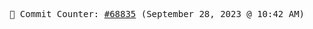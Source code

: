 <p align="center">
    <samp>
        📮 Commit Counter: <a href="https://github.com/Javascript-void0/Javascript-void0/commits/main">#68835</a> (September 28, 2023 @ 10:42 AM)
    </samp>
</p>